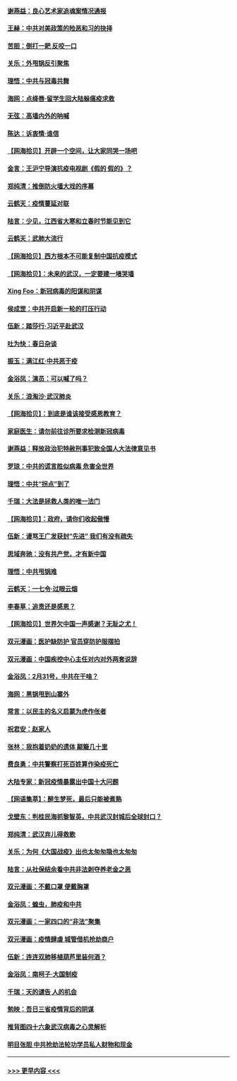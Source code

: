 #### [谢燕益：良心艺术家追魂案情况通报](../pages/nsc993/n11945327.md?t=03171002) 
#### [王赫：中共对美政策的险恶和习的抉择](../pages/nsc993/n11944942.md?t=03171002) 
#### [苦胆：倒打一耙 反咬一口](../pages/nsc993/n11944542.md?t=03171002) 
#### [关乐：外甩锅反引聚焦](../pages/nsc993/n11944211.md?t=03171002) 
#### [理悟：中共与冠毒共舞](../pages/nsc993/n11944197.md?t=03171002) 
#### [海网：点绛唇‧留学生回大陆躲瘟疫求救](../pages/nsc993/n11944043.md?t=03171002) 
#### [无弦：高墙内外的呐喊](../pages/nsc993/n11943684.md?t=03171002) 
#### [陈达：诉衷情·谁信](../pages/nsc993/n11942899.md?t=03171002) 
#### [【网海拾贝】开辟一个空间，让大家同哭一场吧](../pages/nsc993/n11942165.md?t=03171002) 
#### [金言：王沪宁导演抗疫电视剧《假的 假的》？](../pages/nsc993/n11941510.md?t=03171002) 
#### [郑纯清：推倒防火墙大戏的序幕](../pages/nsc993/n11940838.md?t=03171002) 
#### [云鹤天：疫情蔓延对联](../pages/nsc993/n11940579.md?t=03171002) 
#### [陆言：少见，江西省大寒和立春时节能见到它](../pages/nsc993/n11939983.md?t=03171002) 
#### [云鹤天：武肺大流行](../pages/nsc993/n11939902.md?t=03171002) 
#### [【网海拾贝】西方根本不可能复制中国抗疫模式](../pages/nsc993/n11939725.md?t=03171002) 
#### [【网海拾贝】：未来的武汉，一定要建一堵哭墙](../pages/nsc993/n11938684.md?t=03171002) 
#### [Xing Foo：新冠病毒的阳谋和阴谋](../pages/nsc993/n11936086.md?t=03171002) 
#### [侯成罡：中共开启新一轮的打压行动](../pages/nsc993/n11935730.md?t=03171002) 
#### [伍新：踏莎行‧习近平赴武汉](../pages/nsc993/n11935157.md?t=03171002) 
#### [吐为快：春日杂谈](../pages/nsc993/n11934776.md?t=03171002) 
#### [振玉：满江红‧中共恶于疫](../pages/nsc993/n11934647.md?t=03171002) 
#### [金浴凤：演员：可以喊了吗？](../pages/nsc993/n11934602.md?t=03171002) 
#### [关乐：浪淘沙·武汉肺炎](../pages/nsc993/n11931792.md?t=03171002) 
#### [【网海拾贝】：到底是谁该接受感恩教育？](../pages/nsc993/n11931552.md?t=03171002) 
#### [家庭医生：请勿前往诊所要求检测新冠病毒](../pages/nsc993/n11929190.md?t=03171002) 
#### [谢燕益：释放政治犯特赦刑事犯致全国人大法律意见书](../pages/nsc993/n11928978.md?t=03171002) 
#### [罗琼：中共的谎言胜似病毒 危害全世界](../pages/nsc993/n11922636.md?t=03171002) 
#### [理悟：中共“拐点”到了](../pages/nsc993/n11928496.md?t=03171002) 
#### [千瑞：大法是拯救人类的唯一法门](../pages/nsc993/n11927637.md?t=03171002) 
#### [【网海拾贝】：政府，请你们收起傲慢](../pages/nsc993/n11926932.md?t=03171002) 
#### [伍新：谩骂王广发获封“先进” 我们有没有疏失](../pages/nsc993/n11926101.md?t=03171002) 
#### [思域奔驰：没有共产党，才有新中国](../pages/nsc993/n11926058.md?t=03171002) 
#### [理悟：中共甩锅难](../pages/nsc993/n11925355.md?t=03171002) 
#### [云鹤天：一七令·过眼云烟](../pages/nsc993/n11925284.md?t=03171002) 
#### [李春草：追责还是感恩？](../pages/nsc993/n11925274.md?t=03171002) 
#### [【网海拾贝】世界欠中国一声感谢？无耻之尤！](../pages/nsc993/n11925239.md?t=03171002) 
#### [双元漫画：医护缺防护 官员穿防护服摆拍](../pages/nsc993/n11923899.md?t=03171002) 
#### [双元漫画：中国疾控中心主任对内对外两套说辞](../pages/nsc993/n11921994.md?t=03171002) 
#### [金浴凤：2月31号，中共在干啥？](../pages/nsc993/n11922706.md?t=03171002) 
#### [海网：黑锅甩到山寨外](../pages/nsc993/n11922688.md?t=03171002) 
#### [常言：以民主的名义启蒙为虎作伥者](../pages/nsc993/n11922217.md?t=03171002) 
#### [祝君安：赵家人](../pages/nsc993/n11922209.md?t=03171002) 
#### [张林：我抱着奶奶的遗体 颠簸几十里](../pages/nsc993/n11920945.md?t=03171002) 
#### [费良勇：中共警察打死百姓算作染疫死亡](../pages/nsc993/n11919264.md?t=03171002) 
#### [大陆专家：新冠疫情暴露出中国十大问题](../pages/nsc993/n11919187.md?t=03171002) 
#### [【网语集萃】：醉生梦死，最后只能被煮熟](../pages/nsc993/n11918994.md?t=03171002) 
#### [戈壁东：判桂民海抓黎智英，中共武汉封城后全球封口？](../pages/nsc993/n11917982.md?t=03171002) 
#### [郑纯清：武汉弃儿得救歌](../pages/nsc993/n11917881.md?t=03171002) 
#### [关乐：为何《大国战疫》出也太匆匆隐也太匆匆](../pages/nsc993/n11917792.md?t=03171002) 
#### [陆言：从社保结余看中共非法剥夺养老金之恶](../pages/nsc993/n11917084.md?t=03171002) 
#### [双元漫画：不戴口罩 便戴胸罩](../pages/nsc993/n11916447.md?t=03171002) 
#### [金浴凤：蝗虫，肺疫和中共](../pages/nsc993/n11916904.md?t=03171002) 
#### [双元漫画：一家四口的“非法”聚集](../pages/nsc993/n11916378.md?t=03171002) 
#### [双元漫画：疫情肆虐 城管借机抢劫商户](../pages/nsc993/n11916310.md?t=03171002) 
#### [伍新：连连双肺移植葫芦里装何酒？](../pages/nsc993/n11913667.md?t=03171002) 
#### [金浴凤：南柯子·大国制疫](../pages/nsc993/n11913657.md?t=03171002) 
#### [千瑞：天的谴告  人的机会](../pages/nsc993/n11913309.md?t=03171002) 
#### [勉映：吾日三省疫情背后的阴谋](../pages/nsc993/n11913079.md?t=03171002) 
#### [推背图四十六象武汉病毒之心灵解析](../pages/nsc993/n11911761.md?t=03171002) 
#### [明目张胆 中共抢劫法轮功学员私人财物和现金](../pages/nsc993/n11910262.md?t=03171002) 

----
#### [ >>> 更早内容 <<< ](../indexes/nsc993-earlier.md)
